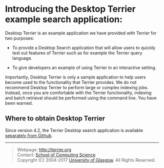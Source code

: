 
Introducing the Desktop Terrier example search application:
=============================================

Desktop Terrier is an example application we have provided with Terrier for two purposes:

-   To provide a Desktop Search application that will allow users to quickly test out features of Terrier such as for example the Terrier query language.

-   To give developers an example of using Terrier in an interactive setting.

Importantly, Desktop Terrier is only a sample application to help users become used to the functionality that Terrier provides. We do not recommend Desktop Terrier to perform large or complex indexing jobs. Instead, once you are comfortable with the Terrier functionality, indexing and batch retrieval should be performed using the command line. You have been warned.

Where to obtain Desktop Terrier
------------------------

Since version 4.2, the Terrier Desktop search application is available [separately from Github](https://github.com/terrier-org/terrier-desktop). 

------------------
> Webpage: <http://terrier.org>  
> Contact: [School of Computing Science](http://www.dcs.gla.ac.uk/)  
> Copyright (C) 2004-2017 [University of Glasgow](http://www.gla.ac.uk/). All Rights Reserved.
